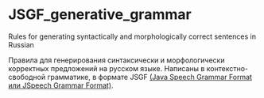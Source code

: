 # JSGF_generative_grammar
Rules for generating syntactically and morphologically correct sentences in Russian

Правила для генерирования синтаксически и морфологически корректных предложений на русском языке. Написаны в контекстно-свободной грамматике, в формате JSGF [(Java Speech Grammar Format или JSpeech Grammar Format)](https://www.w3.org/TR/2000/NOTE-jsgf-20000605/ "документация JSGF").
